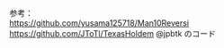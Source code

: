 参考：      
https://github.com/yusama125718/Man10Reversi
https://github.com/JToTl/TexasHoldem
@jpbtk のコード

